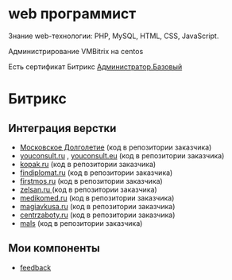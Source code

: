 # web программист

Знание  web-технологии: PHP, MySQL, HTML, CSS, JavaScript.

Администрирование VMBitrix на centos

Есть сертификат Битрикс [Администратор.Базовый](certificates/adminBase.pdf)



# Битрикс  

## Интеграция верстки

* [Московское Долголетие](mos-dolgoletie/index.md) (код в репозитории заказчика)
* [youconsult.ru](https://youconsult.ru/) , [youconsult.eu](https://youconsult.eu/) (код в репозитории заказчика)
* [kopak.ru](https://kopak.ru) (код в репозитории заказчика)
* [findiplomat.ru](https://findiplomat.ru/) (код в репозитории заказчика)
* [firstmos.ru](https://firstmos.ru/) (код в репозитории заказчика)
* [zelsan.ru ](http://zelsan.ru/) (код в репозитории заказчика)
* [medikomed.ru](http://medikomed.ru/) (код в репозитории заказчика)
* [magiavkusa.ru](https://magiavkusa.ru/) (код в репозитории заказчика)
* [centrzaboty.ru](https://centrzaboty.ru/) (код в репозитории заказчика)
* [mals](mals/initial.md) (код в репозитории заказчика)



## Мои компоненты 

* [feedback](https://github.com/valeriykorsunov/feedback_kvv) 

 



